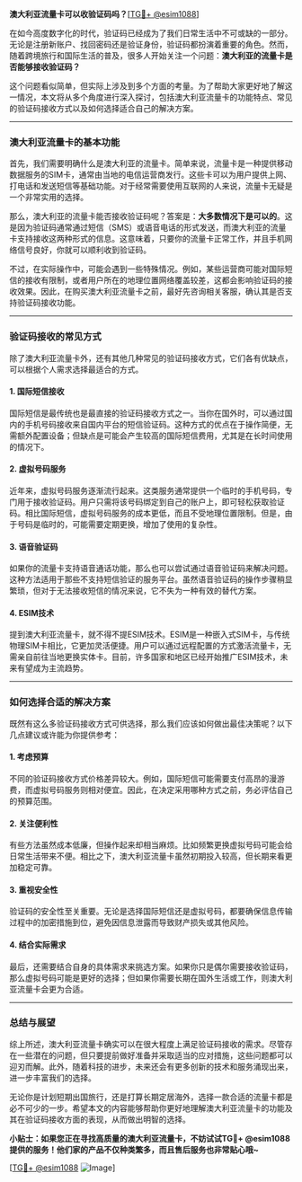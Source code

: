 **澳大利亚流量卡可以收验证码吗？**[[TG💪+ @esim1088](https://t.me/s/esim1088)]

在如今高度数字化的时代，验证码已经成为了我们日常生活中不可或缺的一部分。无论是注册新账户、找回密码还是验证身份，验证码都扮演着重要的角色。然而，随着跨境旅行和国际生活的普及，很多人开始关注一个问题：**澳大利亚的流量卡是否能够接收验证码？**

这个问题看似简单，但实际上涉及到多个方面的考量。为了帮助大家更好地了解这一情况，本文将从多个角度进行深入探讨，包括澳大利亚流量卡的功能特点、常见的验证码接收方式以及如何选择适合自己的解决方案。

---

### **澳大利亚流量卡的基本功能**

首先，我们需要明确什么是澳大利亚的流量卡。简单来说，流量卡是一种提供移动数据服务的SIM卡，通常由当地的电信运营商发行。这些卡可以为用户提供上网、打电话和发送短信等基础功能。对于经常需要使用互联网的人来说，流量卡无疑是一个非常实用的选择。

那么，澳大利亚的流量卡能否接收验证码呢？答案是：**大多数情况下是可以的**。这是因为验证码通常通过短信（SMS）或语音电话的形式发送，而澳大利亚的流量卡支持接收这两种形式的信息。这意味着，只要你的流量卡正常工作，并且手机网络信号良好，你就可以顺利收到验证码。

不过，在实际操作中，可能会遇到一些特殊情况。例如，某些运营商可能对国际短信的接收有限制，或者用户所在的地理位置网络覆盖较差，这都会影响验证码的接收效果。因此，在购买澳大利亚流量卡之前，最好先咨询相关客服，确认其是否支持验证码接收功能。

---

### **验证码接收的常见方式**

除了澳大利亚流量卡外，还有其他几种常见的验证码接收方式，它们各有优缺点，可以根据个人需求选择最适合的方式。

#### **1. 国际短信接收**
国际短信是最传统也是最直接的验证码接收方式之一。当你在国外时，可以通过国内的手机号码接收来自国内平台的短信验证码。这种方式的优点在于操作简便，无需额外配置设备；但缺点是可能会产生较高的国际短信费用，尤其是在长时间使用的情况下。

#### **2. 虚拟号码服务**
近年来，虚拟号码服务逐渐流行起来。这类服务通常提供一个临时的手机号码，专门用于接收验证码。用户只需将该号码绑定到自己的账户上，即可轻松获取验证码。相比国际短信，虚拟号码服务的成本更低，而且不受地理位置限制。但是，由于号码是临时的，可能需要定期更换，增加了使用的复杂性。

#### **3. 语音验证码**
如果你的流量卡支持语音通话功能，那么也可以尝试通过语音验证码来解决问题。这种方法适用于那些不支持短信验证的服务平台。虽然语音验证码的操作步骤稍显繁琐，但对于无法接收短信的情况来说，它不失为一种有效的替代方案。

#### **4. ESIM技术**
提到澳大利亚流量卡，就不得不提ESIM技术。ESIM是一种嵌入式SIM卡，与传统物理SIM卡相比，它更加灵活便捷。用户可以通过远程配置的方式激活流量卡，无需亲自前往当地更换实体卡。目前，许多国家和地区已经开始推广ESIM技术，未来有望成为主流趋势。

---

### **如何选择合适的解决方案**

既然有这么多验证码接收方式可供选择，那么我们应该如何做出最佳决策呢？以下几点建议或许能为你提供参考：

#### **1. 考虑预算**
不同的验证码接收方式价格差异较大。例如，国际短信可能需要支付高昂的漫游费，而虚拟号码服务则相对便宜。因此，在决定采用哪种方式之前，务必评估自己的预算范围。

#### **2. 关注便利性**
有些方法虽然成本低廉，但操作起来却相当麻烦。比如频繁更换虚拟号码可能会给日常生活带来不便。相比之下，澳大利亚流量卡虽然初期投入较高，但长期来看更加稳定可靠。

#### **3. 重视安全性**
验证码的安全性至关重要。无论是选择国际短信还是虚拟号码，都要确保信息传输过程中的加密措施到位，避免因信息泄露而导致财产损失或其他风险。

#### **4. 结合实际需求**
最后，还需要结合自身的具体需求来挑选方案。如果你只是偶尔需要接收验证码，那么虚拟号码可能是更好的选择；但如果你需要长期在国外生活或工作，则澳大利亚流量卡会更为合适。

---

### **总结与展望**

综上所述，澳大利亚流量卡确实可以在很大程度上满足验证码接收的需求。尽管存在一些潜在的问题，但只要提前做好准备并采取适当的应对措施，这些问题都可以迎刃而解。此外，随着科技的进步，未来还会有更多创新的技术和服务涌现出来，进一步丰富我们的选择。

无论你是计划短期出国旅行，还是打算长期定居海外，选择一款合适的流量卡都是必不可少的一步。希望本文的内容能够帮助你更好地理解澳大利亚流量卡的功能及其在验证码接收方面的表现，从而做出明智的选择。

**小贴士：如果您正在寻找高质量的澳大利亚流量卡，不妨试试TG💪+ @esim1088提供的服务！他们家的产品不仅种类繁多，而且售后服务也非常贴心哦~**

[[TG💪+ @esim1088](https://t.me/s/esim1088) ![Image](https://i.postimg.cc/4NQfJmqS/Snipaste-2025-05-13-00-14-12.png)]